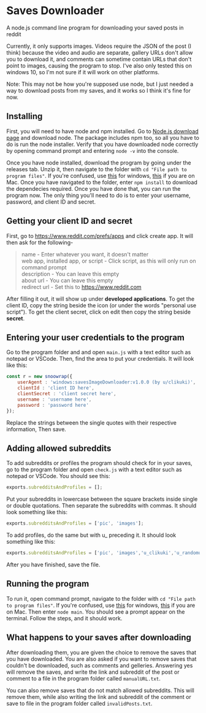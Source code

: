 # Saves Downloader
A node.js command line program for downloading your saved posts in reddit

Currently, it only supports images. Videos require the JSON of the post (I think) because the video and audio are separate, gallery URLs don't allow you to download it, and comments can sometime contain URLs that don't point to images, causing the program to stop. I've also only tested this on windows 10, so I'm not sure if it will work on other platforms.

Note: This may not be how you're supposed use node, but I just needed a way to download posts from my saves, and it works so I think it's fine for now.

## Installing
First, you will need to have node and npm installed. Go to [Node.js download page](https://nodejs.org/en/download/) and download node. The package includes npm too, so all you have to do is run the node installer. Verify that you have downloaded node correctly by opening command prompt and entering `node -v` into the console.

Once you have node installed, download the program by going under the releases tab. Unzip it, then navigate to the folder with `cd "File path to program files"`. If you're confused, use [this](https://www.howtogeek.com/659411/how-to-change-directories-in-command-prompt-on-windows-10/) for windows, [this](https://www.macworld.com/article/221277/master-the-command-line-navigating-files-and-folders.html) if you are on Mac. Once you have navigated to the folder, enter `npm install` to download the dependecies required. Once you have done that, you can run the program now. The only thing you'll need to do is to enter your username, password, and client ID and secret.

## Getting your client ID and secret
First, go to <https://www.reddit.com/prefs/apps> and click create app. It will then ask for the following-

> name - Enter whatever you want, it doesn't matter  
> web app, installed app, or script - Click script, as this will only run on command prompt  
> description - You can leave this empty  
> about url - You can leave this empty  
> redirect url - Set this to https://www.reddit.com  

After filling it out, it will show up under **developed applications**. To get the client ID, copy the string beside the icon (or under the words "personal use script"). To get the client secret, click on edit then copy the string beside **secret**.

## Entering your user credentials to the program
Go to the program folder and and open `main.js` with a text editor such as notepad or VSCode. Then, find the area to put your credentials. It will look like this:
```javascript
const r = new snoowrap({
	userAgent : 'windows:savesImageDownloader:v1.0.0 (by u/clikuki)',
	clientId : 'client ID here',
	clientSecret : 'client secret here',
	username : 'username here',
	password : 'password here'
});
```
Replace the strings between the single quotes with their respective information, Then save.

## Adding allowed subreddits
To add subreddits or profiles the program should check for in your saves, go to the program folder and open `check.js` with a text editor such as notepad or VSCode. You should see this:
```javascript
exports.subredditsAndProfiles = [];
```
Put your subreddits in lowercase between the square brackets inside single or double quotations. Then separate the subreddits with commas. It should look something like this:
```javascript
exports.subredditsAndProfiles = ['pic', 'images'];
```
To add profiles, do the same but with u_ preceding it. It should look something like this:
```javascript
exports.subredditsAndProfiles = ['pic', 'images','u_clikuki','u_randomuser1234'];
```
After you have finished, save the file.

## Running the program
To run it, open command prompt, navigate to the folder with `cd "File path to program files"`. If you're confused, use [this](https://www.howtogeek.com/659411/how-to-change-directories-in-command-prompt-on-windows-10/) for windows, [this](https://www.macworld.com/article/221277/master-the-command-line-navigating-files-and-folders.html) if you are on Mac. Then enter `node main`. You should see a prompt appear on the terminal. Follow the steps, and it should work.

## What happens to your saves after downloading
After downloading them, you are given the choice to remove the saves that you have downloaded. You are also asked if you want to remove saves that couldn't be downloaded, such as comments and gelleries. Answering yes will remove the saves, and write the link and subreddit of the post or comment to a file in the program folder called `manualURL.txt`.

You can also remove saves that do not match allowed subreddits. This will remove them, while also writing the link and subreddit of the comment or save to file in the program folder called `invalidPosts.txt`.
